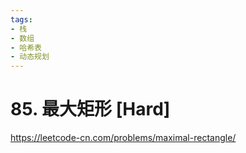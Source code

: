 ```yaml
---
tags:
- 栈
- 数组
- 哈希表
- 动态规划
---
```


# 85. 最大矩形 [Hard]

<https://leetcode-cn.com/problems/maximal-rectangle/>
